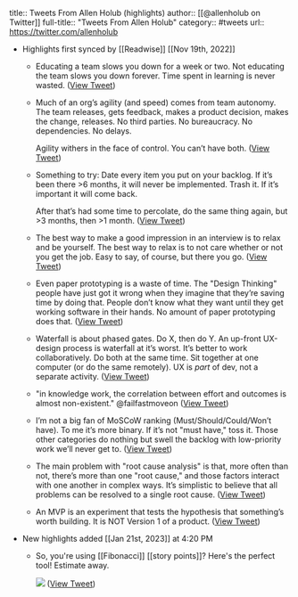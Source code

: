 title:: Tweets From Allen Holub (highlights)
author:: [[@allenholub on Twitter]]
full-title:: "Tweets From Allen Holub"
category:: #tweets
url:: https://twitter.com/allenholub

- Highlights first synced by [[Readwise]] [[Nov 19th, 2022]]
	- Educating a team slows you down for a week or two. Not educating the team slows you down forever. Time spent in learning is never wasted. ([View Tweet](https://twitter.com/allenholub/status/1134704667328335873))
	- Much of an org’s agility (and speed) comes from team autonomy. The team releases, gets feedback, makes a product decision, makes the change, releases. No third parties. No bureaucracy. No dependencies. No delays. 
	  
	  Agility withers in the face of control. You can’t have both. ([View Tweet](https://twitter.com/allenholub/status/1402430506948460547))
	- Something to try: Date every item you put on your backlog. If it’s been there >6 months, it will never be implemented. Trash it. If it’s important it will come back.
	  
	  After that’s had some time to percolate, do the same thing again, but >3 months, then >1 month. ([View Tweet](https://twitter.com/allenholub/status/1407160252517150729))
	- The best way to make a good impression in an interview is to relax and be yourself. The best way to relax is to not care whether or not you get the job. Easy to say, of course, but there you go. ([View Tweet](https://twitter.com/allenholub/status/1409670741432279041))
	- Even paper prototyping is a waste of time. The "Design Thinking" people have just got it wrong when they imagine that they’re saving time by doing that. People don’t know what they want until they get working software in their hands. No amount of paper prototyping does that. ([View Tweet](https://twitter.com/allenholub/status/1433832682832625664))
	- Waterfall is about phased gates. Do X, then do Y. An up-front UX-design process is waterfall at it’s worst. It’s better to work collaboratively. Do both at the same time. Sit together at one computer (or do the same remotely). UX is _part_ of dev, not a separate activity. ([View Tweet](https://twitter.com/allenholub/status/1433862642221780993))
	- "in knowledge work, the correlation between effort and outcomes is almost non-existent." @failfastmoveon ([View Tweet](https://twitter.com/allenholub/status/1439697710878052355))
	- I’m not a big fan of MoSCoW ranking (Must/Should/Could/Won’t have). To me it’s more binary. If it’s not "must have," toss it. Those other categories do nothing but swell the backlog with low-priority work we’ll never get to. ([View Tweet](https://twitter.com/allenholub/status/1442586641340801027))
	- The main problem with "root cause analysis" is that, more often than not, there’s more than one "root cause," and those factors interact with one another in complex ways. It’s simplistic to believe that all problems can be resolved to a single root cause. ([View Tweet](https://twitter.com/allenholub/status/1454867664657162240))
	- An MVP is an experiment that tests the hypothesis that something’s worth building. It is NOT Version 1 of a product. ([View Tweet](https://twitter.com/allenholub/status/1479181061938503688))
- New highlights added [[Jan 21st, 2023]] at 4:20 PM
	- So, you're using [[Fibonacci]] [[story points]]? Here's the perfect tool! Estimate away. 
	  
	  ![](https://pbs.twimg.com/media/Fm9EAQ5aAAEeWvm.jpg) ([View Tweet](https://twitter.com/allenholub/status/1616585599431118849))